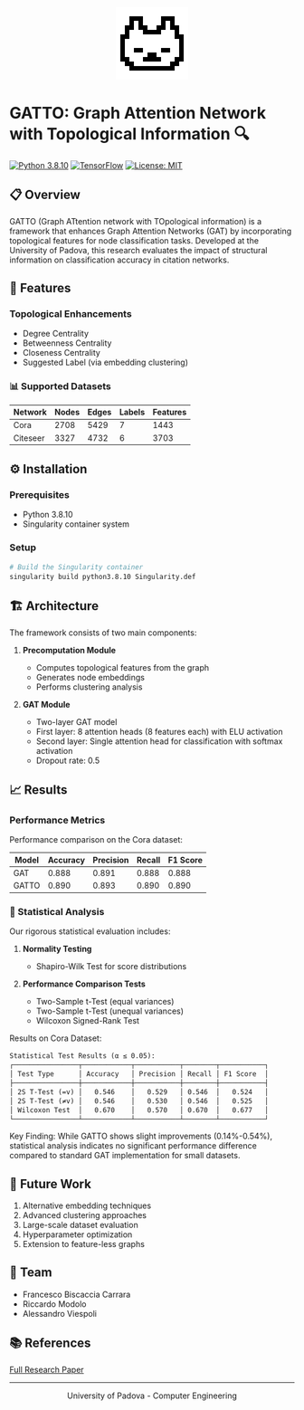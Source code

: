 <p align="center">
	<img src="00 - readme/logo.png">
</p>

# GATTO: Graph Attention Network with Topological Information 🔍

[![Python 3.8.10](https://img.shields.io/badge/python-3.8.10-blue.svg)](https://www.python.org/downloads/release/python-3810/)
[![TensorFlow](https://img.shields.io/badge/TensorFlow-2.0+-orange.svg)](https://www.tensorflow.org/)
[![License: MIT](https://img.shields.io/badge/License-MIT-yellow.svg)](https://opensource.org/licenses/MIT)

## 📋 Overview

GATTO (Graph ATtention network with TOpological information) is a framework that enhances Graph Attention Networks (GAT) by incorporating topological features for node classification tasks. Developed at the University of Padova, this research evaluates the impact of structural information on classification accuracy in citation networks.

## 🔧 Features

### Topological Enhancements
- Degree Centrality
- Betweenness Centrality
- Closeness Centrality
- Suggested Label (via embedding clustering)

### 📊 Supported Datasets

| Network  | Nodes | Edges | Labels | Features |
|----------|--------|--------|---------|-----------|
| Cora     | 2708   | 5429   | 7       | 1443      |
| Citeseer | 3327   | 4732   | 6       | 3703      |

## ⚙️ Installation

### Prerequisites
- Python 3.8.10
- Singularity container system

### Setup
```bash
# Build the Singularity container
singularity build python3.8.10 Singularity.def
```

## 🏗️ Architecture

The framework consists of two main components:

1. **Precomputation Module**
   - Computes topological features from the graph
   - Generates node embeddings
   - Performs clustering analysis

2. **GAT Module**
   - Two-layer GAT model
   - First layer: 8 attention heads (8 features each) with ELU activation
   - Second layer: Single attention head for classification with softmax activation
   - Dropout rate: 0.5

## 📈 Results

### Performance Metrics

Performance comparison on the Cora dataset:

| Model  | Accuracy | Precision | Recall | F1 Score |
|--------|----------|-----------|---------|-----------|
| GAT    | 0.888    | 0.891     | 0.888   | 0.888     |
| GATTO  | 0.890    | 0.893     | 0.890   | 0.890     |

### 🔬 Statistical Analysis

Our rigorous statistical evaluation includes:

1. **Normality Testing**
   - Shapiro-Wilk Test for score distributions

2. **Performance Comparison Tests**
   - Two-Sample t-Test (equal variances)
   - Two-Sample t-Test (unequal variances)
   - Wilcoxon Signed-Rank Test

Results on Cora Dataset:
```
Statistical Test Results (α ≤ 0.05):
┌────────────────┬────────────┬───────────┬────────┬───────────┐
│ Test Type      │ Accuracy   │ Precision │ Recall │ F1 Score  │
├────────────────┼────────────┼───────────┼────────┼───────────┤
│ 2S T-Test (=v) │   0.546    │   0.529   │ 0.546  │   0.524   │
│ 2S T-Test (≠v) │   0.546    │   0.530   │ 0.546  │   0.525   │
│ Wilcoxon Test  │   0.670    │   0.570   │ 0.670  │   0.677   │
└────────────────┴────────────┴───────────┴────────┴───────────┘
```

Key Finding: While GATTO shows slight improvements (0.14%-0.54%), statistical analysis indicates no significant performance difference compared to standard GAT implementation for small datasets.

## 🔮 Future Work

1. Alternative embedding techniques
2. Advanced clustering approaches
3. Large-scale dataset evaluation
4. Hyperparameter optimization
5. Extension to feature-less graphs

## 👥 Team

- Francesco Biscaccia Carrara
- Riccardo Modolo
- Alessandro Viespoli

## 📚 References

[Full Research Paper](https://github.com/RickSrick/GATTO/blob/main/03%20-%20Paper/GATTO.pdf)

---

<p align="center">
University of Padova - Computer Engineering
</p>

